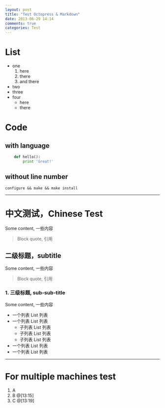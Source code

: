 ```yaml
---
layout: post
title: "Test Octopress & Markdown"
date: 2013-06-29 14:14
comments: true
categories: Test
---
```



# List

+ one
  1. here
  2. there
  3. and there
+ two
+ three
+ four
  - here
  - there

<!-- more -->


# Code

## with language

``` python
    def hello():
        print 'Great!'
```


## without line number

    configure && make && make install


* * * * *
    
中文测试，Chinese Test
======================
Some content, 一些内容

> Block quote, 引用

二级标题，subtitle
------------------
Some content, 一些内容

> Block quote, 引用

### 1. 三级标题, sub-sub-title
Some content, 一些内容

+ 一个列表 List 列表
+ 一个列表 List 列表
  - 子列表 List 列表
  - 子列表 List 列表
  - 子列表 List 列表
+ 一个列表 List 列表
+ 一个列表 List 列表


* * * * *


For multiple machines test
==========================

1. A
2. B @[13:15]
3. C @[13:19]
